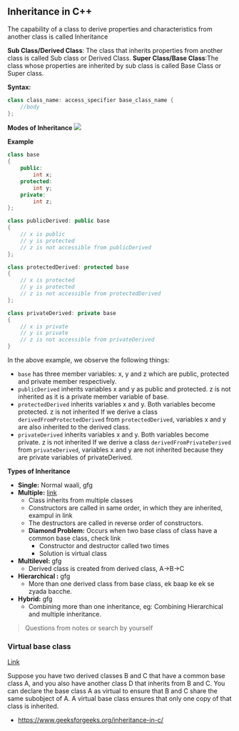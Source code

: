 ## Inheritance in C++
The capability of a class to derive properties and characteristics from another class is called Inheritance

**Sub Class/Derived Class**: The class that inherits properties from another class is called Sub class or Derived Class.
**Super Class/Base Class**:The class whose properties are inherited by sub class is called Base Class or Super class. 

**Syntax:**
```c++
class class_name: access_specifier base_class_name {
    //body
};
```
**Modes of Inheritance**
![](http://cdncontribute.geeksforgeeks.org/wp-content/uploads/Untitled-presentation-4.png)

**Example**
```C++
class base 
{
	public:
		int x;
	protected:
		int y;
	private:
		int z;
};

class publicDerived: public base
{
	// x is public
	// y is protected
	// z is not accessible from publicDerived
};

class protectedDerived: protected base
{
	// x is protected
	// y is protected
	// z is not accessible from protectedDerived
};

class privateDerived: private base
{
	// x is private
	// y is private
	// z is not accessible from privateDerived
}
```
In the above example, we observe the following things:
* `base` has three member variables: x, y and z which are public, protected and private member respectively.
* `publicDerived` inherits variables x and y as public and protected. z is not inherited as it is a private member variable of base.
* `protectedDerived` inherits variables x and y. Both variables become protected. z is not inherited
If we derive a class `derivedFromProtectedDerived` from `protectedDerived`, variables x and y are also inherited to the derived class.
* `privateDerived` inherits variables x and y. Both variables become private. z is not inherited
If we derive a class `derivedFromPrivateDerived` from `privateDerived`, variables x and y are not inherited because they are private variables of privateDerived.

**Types of Inheritance**
* **Single:** Normal waali, gfg
* **Multiple:** [link](https://www.geeksforgeeks.org/multiple-inheritance-in-c/)
    * Class inherits from multiple classes
    * Constructors are called in same order, in which they are inherited, exampul in link
    * The destructors are called in reverse order of constructors. 
    * **Diamond Problem:** Occurs when two base class of class have a common base class, check link
        * Constructor and destructor called two times
        * Solution is virtual class
* **Multilevel:** gfg
    * Derived class is created from derived class, A->B->C
* **Hierarchical :** gfg
    * More than one derived class from base class, ek baap ke ek se zyada bacche.
* **Hybrid:** gfg
    * Combining more than one inheritance, eg: Combining Hierarchical and multiple inheritance.
> Questions from notes or search by yourself

### Virtual base class
[Link](https://www.ibm.com/support/knowledgecenter/en/SSLTBW_2.3.0/com.ibm.zos.v2r3.cbclx01/cplr135.htm)

Suppose you have two derived classes B and C that have a common base class A, and you also have another class D that inherits from B and C. You can declare the base class A as virtual to ensure that B and C share the same subobject of A.
A virtual base class ensures that only one copy of that class is inherited.


* https://www.geeksforgeeks.org/inheritance-in-c/
